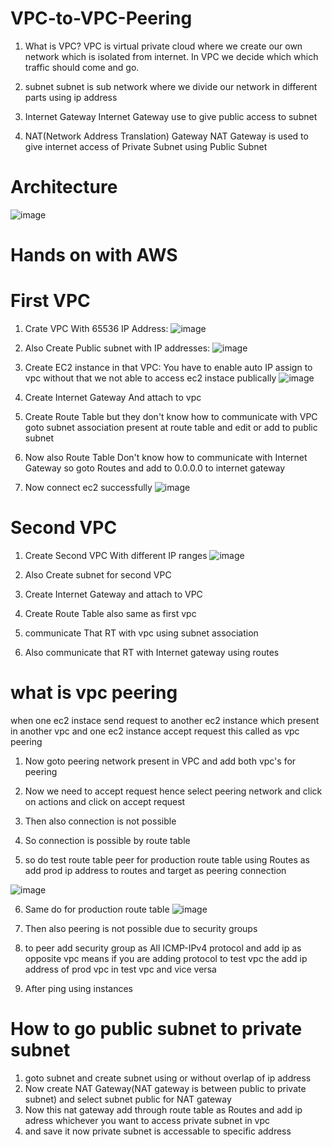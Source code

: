 # VPC-to-VPC-Peering

1. What is VPC?
VPC is virtual private cloud where we create our own network which is isolated from internet. In VPC we decide which which traffic should come and go.

2. subnet
subnet is sub network where we divide our network in different parts using ip address

3. Internet Gateway
Internet Gateway use to give public access to subnet

4. NAT(Network Address Translation) Gateway
NAT Gateway is used to give internet access of Private Subnet using Public Subnet

# Architecture
![image](https://github.com/shubhamkale119/VPC-to-VPC-Peering/assets/128287182/9cc29a5e-e995-45f0-9470-47bc521cab2b)


# Hands on with AWS

# First VPC

1. Crate VPC With 65536 IP Address:
![image](https://github.com/shubhamkale119/VPC-to-VPC-Peering/assets/128287182/94d7d7c7-489a-4daf-831c-2a6338e204e7)

2. Also Create Public subnet with IP addresses:
![image](https://github.com/shubhamkale119/VPC-to-VPC-Peering/assets/128287182/8778d542-e569-4aa8-a999-97c0c558056b)

3. Create EC2 instance in that VPC: You have to enable auto IP assign to vpc without that we not able to access ec2 instace publically
![image](https://github.com/shubhamkale119/VPC-to-VPC-Peering/assets/128287182/0821f1d5-e6b9-44b6-b992-031584030832)

4. Create Internet Gateway And attach to vpc
5. Create Route Table but they don't know how to communicate with VPC goto subnet association present at route table and edit or add to public subnet
6. Now also Route Table Don't know how to communicate with Internet Gateway so  goto Routes and add to 0.0.0.0 to internet gateway

7. Now connect ec2 successfully
![image](https://github.com/shubhamkale119/VPC-to-VPC-Peering/assets/128287182/1f8f80a0-52bb-43a6-a57a-2547b0dd90e3)

# Second VPC

1. Create Second VPC With different IP ranges
![image](https://github.com/shubhamkale119/VPC-to-VPC-Peering/assets/128287182/c03e81c4-bd4d-4097-ac61-4fc20cac0471)

2. Also Create subnet for second VPC
3. Create Internet Gateway and attach to VPC
4. Create Route Table also same as first vpc
5. communicate That RT with vpc using subnet association
6. Also communicate that RT with Internet gateway using routes


# what is vpc peering 
when one ec2 instace send request to another ec2 instance which present in another vpc and one ec2 instance accept request this called as vpc peering

1. Now goto peering network present in VPC and add both vpc's for peering
2. Now we need to accept request hence select peering network and click on actions and click on accept request

3. Then also connection is not possible
4. So connection is possible by route table
5. so do test route table peer for production route table using Routes as add prod ip address to routes and target as peering connection

![image](https://github.com/shubhamkale119/VPC-to-VPC-Peering/assets/128287182/e3a60370-c6c0-4e0e-aa85-5565f9fe09aa)

6. Same do for production route table
![image](https://github.com/shubhamkale119/VPC-to-VPC-Peering/assets/128287182/2fbb9adc-912e-4c44-b396-d0d7ed63ffed)

7. Then also peering is not possible due to security groups
8. to peer add security group as All ICMP-IPv4 protocol and add ip as opposite vpc means if you are adding protocol to test vpc the add ip address of prod vpc in test vpc and vice versa
9. After ping using instances


# How to go public subnet to private subnet

1. goto subnet and create subnet using or without overlap of ip address
2. Now create NAT Gateway(NAT gateway is between public to private subnet) and select subnet public for NAT gateway
3. Now this nat gateway add through route table as Routes and add ip adress whichever you want to access private subnet in vpc
4. and save it now private subnet is accessable to specific address





